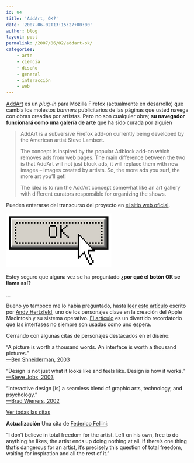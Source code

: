 ```yaml
---
id: 84
title: 'AddArt, OK?'
date: '2007-06-02T13:15:27+00:00'
author: blog
layout: post
permalink: /2007/06/02/addart-ok/
categories:
    - arte
    - ciencia
    - diseño
    - general
    - interacción
    - web
---
```


[AddArt](http://www.guerrilla-innovation.com/archives/2007/04/000591.php) es un *plug-in* para Mozilla Firefox (actualmente en desarrollo) que cambia los molestos *banners* publicitarios de las páginas que usted navega con obras creadas por artistas. Pero no son cualquier obra; **su navegador funcionará como una galería de arte** que ha sido curada por alguien

> AddArt is a subversive Firefox add-on currently being developed by the American artist Steve Lambert.
> 
> The concept is inspired by the popular Adblock add-on which removes ads from web pages. The main difference between the two is that AddArt will not just block ads, it will replace them with new images – images created by artists. So, the more ads you surf, the more art you’ll get!
> 
> The idea is to run the AddArt concept somewhat like an art gallery with different curators responsible for organizing the shows.

Pueden enterarse del transcurso del proyecto en [el sitio web oficial](http://www.addart.eyebeam.org/).

![OK](/wp-content/uploads/2007/06/ok.gif)

Estoy seguro que alguna vez se ha preguntado **¿por qué el botón OK se llama así?**

…

Bueno yo tampoco me lo había preguntado, hasta [leer este artículo](http://folklore.org/StoryView.py?&story=Do_It.txt "Do It por Andy Hertzfeld") escrito por [Andy Hertzfeld](http://en.wikipedia.org/wiki/Andy_Hertzfeld "Andy Hertzfeld en Wikipedia"), uno de los personajes clave en la creación del Apple Macintosh y su sistema operativo. [El artículo](http://folklore.org/StoryView.py?&story=Do_It.txt "Do It por Andy Hertzfeld") es un divertido recordatorio que las interfases no siempre son usadas como uno espera.

Cerrando con algunas citas de personajes destacados en el diseño:

“A picture is worth a thousand words. An interface is worth a thousand pictures.”  
[—Ben Shneiderman, 2003](http://www.cs.umd.edu/%7Eben/)

“Design is not just what it looks like and feels like. Design is how it works.”  
[—Steve Jobs, 2003](http://www.nytimes.com/2003/11/30/magazine/30IPOD.html)

“Interactive design \[is\] a seamless blend of graphic arts, technology, and psychology.”  
[—Brad Wieners, 2002](http://www.wired.com/wired/archive/10.12/headlines.html)

[Ver todas las citas](http://www.lukew.com/resources/quotes.asp)

**Actualización** Una cita de [Federico Fellini](http://www.quotationspage.com/quotes/Federico_Fellini/):

“I don’t believe in total freedom for the artist. Left on his own, free to do anything he likes, the artist ends up doing nothing at all. If there’s one thing that’s dangerous for an artist, it’s precisely this question of total freedom, waiting for inspiration and all the rest of it.”